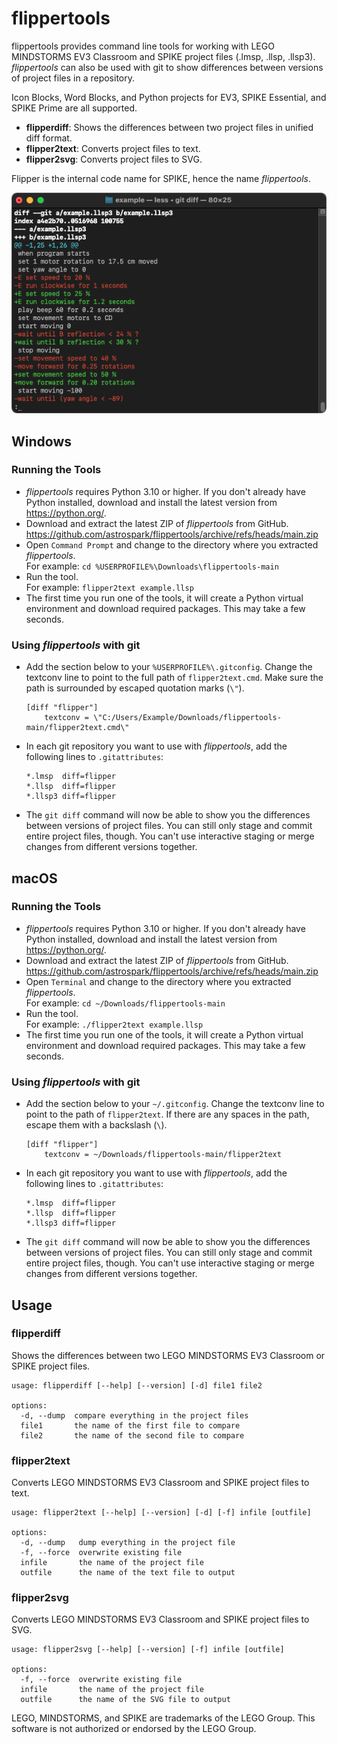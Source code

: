 # flippertools

flippertools provides command line tools for working with LEGO MINDSTORMS EV3 Classroom and SPIKE project files (.lmsp, .llsp, .llsp3). *flippertools* can also be used with git to show differences between versions of project files in a repository.

Icon Blocks, Word Blocks, and Python projects for EV3, SPIKE Essential, and SPIKE Prime are all supported.

* **flipperdiff**: Shows the differences between two project files in unified diff format.
* **flipper2text**: Converts project files to text.
* **flipper2svg**: Converts project files to SVG.

Flipper is the internal code name for SPIKE, hence the name *flippertools*.

![A screenshot of git diff showing differences in two versions of a project file converted to text by flippertools.](git-diff.png)

## Windows
### Running the Tools
* *flippertools* requires Python 3.10 or higher. If you don't already have Python installed, download and install the latest version from https://python.org/.
* Download and extract the latest ZIP of *flippertools* from GitHub. https://github.com/astrospark/flippertools/archive/refs/heads/main.zip
* Open `Command Prompt` and change to the directory where you extracted *flippertools*.  
  For example: `cd %USERPROFILE%\Downloads\flippertools-main`
* Run the tool.  
  For example: `flipper2text example.llsp`
* The first time you run one of the tools, it will create a Python virtual environment and download required packages. This may take a few seconds.  

### Using *flippertools* with git
* Add the section below to your `%USERPROFILE%\.gitconfig`. Change the textconv line to point to the full path of `flipper2text.cmd`. Make sure the path is surrounded by escaped quotation marks (`\"`).
  ```
  [diff "flipper"]
      textconv = \"C:/Users/Example/Downloads/flippertools-main/flipper2text.cmd\"
  ```
* In each git repository you want to use with *flippertools*, add the following lines to `.gitattributes`:
  ```
  *.lmsp  diff=flipper
  *.llsp  diff=flipper
  *.llsp3 diff=flipper
  ```
* The `git diff` command will now be able to show you the differences between versions of project files. You can still only stage and commit entire project files, though. You can't use interactive staging or merge changes from different versions together.

## macOS
### Running the Tools
* *flippertools* requires Python 3.10 or higher. If you don't already have Python installed, download and install the latest version from https://python.org/.
* Download and extract the latest ZIP of *flippertools* from GitHub. https://github.com/astrospark/flippertools/archive/refs/heads/main.zip
* Open `Terminal` and change to the directory where you extracted *flippertools*.  
  For example: `cd ~/Downloads/flippertools-main`
* Run the tool.  
  For example: `./flipper2text example.llsp`
* The first time you run one of the tools, it will create a Python virtual environment and download required packages. This may take a few seconds.  

### Using *flippertools* with git
* Add the section below to your `~/.gitconfig`. Change the textconv line to point to the path of `flipper2text`. If there are any spaces in the path, escape them with a backslash (`\`).
  ```
  [diff "flipper"]
      textconv = ~/Downloads/flippertools-main/flipper2text
  ```
* In each git repository you want to use with *flippertools*, add the following lines to `.gitattributes`:
  ```
  *.lmsp  diff=flipper
  *.llsp  diff=flipper
  *.llsp3 diff=flipper
  ```
* The `git diff` command will now be able to show you the differences between versions of project files. You can still only stage and commit entire project files, though. You can't use interactive staging or merge changes from different versions together.

## Usage
### flipperdiff
Shows the differences between two LEGO MINDSTORMS EV3 Classroom or SPIKE project files.
```
usage: flipperdiff [--help] [--version] [-d] file1 file2

options:
  -d, --dump  compare everything in the project files
  file1       the name of the first file to compare
  file2       the name of the second file to compare
```
### flipper2text
Converts LEGO MINDSTORMS EV3 Classroom and SPIKE project files to text.
```
usage: flipper2text [--help] [--version] [-d] [-f] infile [outfile]

options:
  -d, --dump   dump everything in the project file
  -f, --force  overwrite existing file
  infile       the name of the project file
  outfile      the name of the text file to output
```
### flipper2svg
Converts LEGO MINDSTORMS EV3 Classroom and SPIKE project files to SVG.
```
usage: flipper2svg [--help] [--version] [-f] infile [outfile]

options:
  -f, --force  overwrite existing file
  infile       the name of the project file
  outfile      the name of the SVG file to output
```

LEGO, MINDSTORMS, and SPIKE are trademarks of the LEGO Group. This software is not authorized or endorsed by the LEGO Group.

